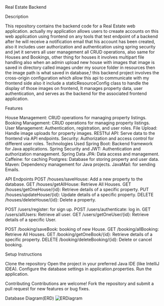 

Real Estate Backend

Description

This repository contains the backend code for a Real Estate web application.
actually my application allows users to creaate accounts on this web application using frontend on any tools that test endpoint of a backend 
after he will receive a notification email that his account has been created, also it includes user authorization and authentication using spring security and jwt
it servers all user management all CRUD operations, also same for Houses and Bookings, other thing for houses it involves multipart file handling also when an admin upload new house
with images that image is saved in directory called images under my source folder in resources 	then the image path is what saved in database,!
this backend project involves the cross-origin configuration which allow this api to communicate with my frontend side also it include a staticResourceConfig class to handle 
the display of those images on frontend, It manages property data, user authentication, and serves as the backend for the associated frontend application.

Features

House Management: CRUD operations for managing property listings.
Booking Management: CRUD operations for managing property listings.
User Management: Authentication, registration, and user roles.
File Upload: Handle image uploads for property images.
RESTful API: Serve data to the frontend via API endpoints.
Security: Authorization and access control for different user roles.
Technologies Used
Spring Boot: Backend framework for Java applications.
Spring Security and JWT: Authentication and authorization management.
Spring Data JPA: Data access and management.
Caffeine: for caching 
Postgres: Database for storing property and user data.
Maven: Dependency management for Java projects.
JavaMail: for sending Emails.

API Endpoints
POST /houses/saveHouse: Add a new property to the database.
GET /houses/getAllHouse: Retrieve All Houses.
GET /houses/getOneHouse/{id}: Retrieve details of a specific property.
PUT /houses/updateHouse/{id}: Update details of a specific property.
DELETE /houses/deleteHouse/{id}: Delete a property.

POST /users/register: for sign up.
POST /users/authenticate: log in.
GET /users/allUsers: Retrieve all user.
GET /users/getOneUser/{id}: Retrieve details of a specific User.

POST /booking/saveBook: booking of new House.
GET /booking/allBooking: Retrieve All Houses.
GET /booking/getOneBook/{id}: Retrieve details of a specific property.
DELETE /booking/deleteBooking/{id}: Delete or cancel booking.

Setup Instructions

Clone the repository
Open the project in your preferred Java IDE (like IntelliJ IDEA).
Configure the database settings in application.properties.
Run the application.


Contributing
Contributions are welcome! Fork the repository and submit a pull request for new features or bug fixes.




Database Diagram(ERD)
![ERDiagram](https://github.com/remy000/DukundaneRemy_24459_web_backend/assets/106330747/bb7519e7-748c-4763-8c7c-6d78e659e68c)
